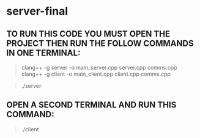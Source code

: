 # server-final

## TO RUN THIS CODE YOU MUST OPEN THE PROJECT THEN RUN THE FOLLOW COMMANDS IN ONE TERMINAL:

> clang++ -g server -o main_server.cpp server.cpp comms.cpp
> clang++ -g client -o main_client.cpp client.cpp comms.cpp

> ./server

## OPEN A SECOND TERMINAL AND RUN  THIS COMMAND:

> ./client


